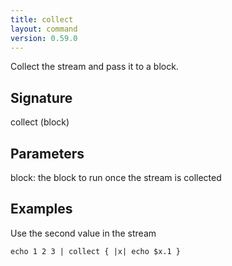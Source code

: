 ```yaml
---
title: collect
layout: command
version: 0.59.0
---
```


Collect the stream and pass it to a block.

## Signature

collect (block)

## Parameters

  block: the block to run once the stream is collected

## Examples

Use the second value in the stream
```shell
echo 1 2 3 | collect { |x| echo $x.1 }
```

